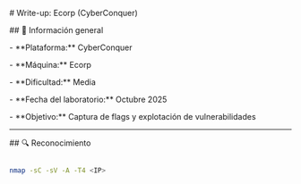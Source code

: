 \# Write-up: Ecorp (CyberConquer)



\## 📌 Información general

\- \*\*Plataforma:\*\* CyberConquer

\- \*\*Máquina:\*\* Ecorp

\- \*\*Dificultad:\*\* Media

\- \*\*Fecha del laboratorio:\*\* Octubre 2025

\- \*\*Objetivo:\*\* Captura de flags y explotación de vulnerabilidades



---



\## 🔍 Reconocimiento

```bash

nmap -sC -sV -A -T4 <IP>

